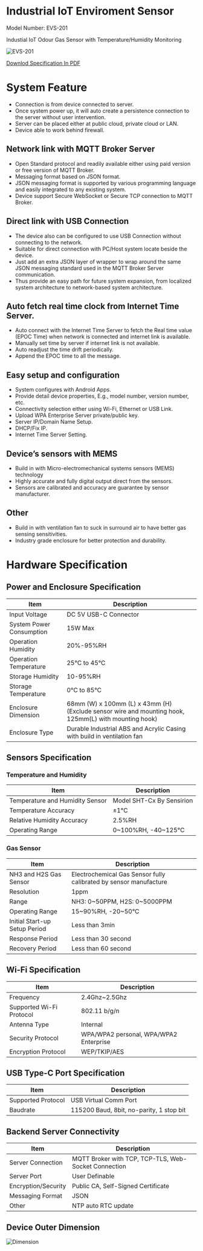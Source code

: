 # Industrial IoT Enviroment Sensor

Model Number: EVS-201

Industial IoT Odour Gas Sensor with Temperature/Humidity Monitoring

![EVS-201](picture/EVS201_device.png)

[Downlod Specification In PDF](pdf/EVS-201%20Product%20Specification%20Rev.1.pdf)

# System Feature

- Connection is from device connected to server.
- Once system power up, it will auto create a persistence connection to the server without user intervention.
- Server can be placed either at public cloud, private cloud or LAN.
- Device able to work behind firewall.


## Network link with MQTT Broker Server

- Open Standard protocol and readily available either using paid version or free version of  MQTT Broker.
- Messaging format based on JSON format.
- JSON messaging format is supported by various programming language and easily integrated to any existing system.
- Device support Secure WebSocket or Secure TCP connection to MQTT Broker.

## Direct link with USB Connection

- The device also can be configured to use USB Connection without connecting to the network.
- Suitable for direct connection with PC/Host system locate beside the device.
- Just add an extra JSON layer of wrapper to wrap around the same JSON messaging standard used in the MQTT Broker Server communication.
- Thus provide an easy path for future system expansion, from localized system architecture to network-based system architecture.

## Auto fetch real time clock from Internet Time Server.

- Auto connect with the Internet Time Server to fetch the Real time value (EPOC Time) when network is connected and internet link is available.
- Manually set time by server if internet link is not available.
- Auto readjust the time drift periodically.
- Append the EPOC time to all the message.

## Easy setup and configuration

- System configures with Android Apps.
- Provide detail device properties, E.g., model number, version number, etc.
- Connectivity selection either using Wi-Fi, Ethernet or USB Link.
- Upload WPA Enterprise Server private/public key.
- Server IP/Domain Name Setup.
- DHCP/Fix IP.
- Internet Time Server Setting.


## Device’s sensors with MEMS

- Build in with Micro-electromechanical systems sensors (MEMS) technology
- Highly accurate and fully digital output direct from the sensors.
- Sensors are calibrated and accuracy are guarantee by sensor manufacturer.

## Other
- Build in with ventilation fan to suck in surround air to have better gas sensing sensitivities.
- Industry grade enclosure for better protection and durability. 


# Hardware Specification
## Power and Enclosure Specification

|Item|Description|
|--|--|
|Input Voltage|DC 5V USB-C Connector  |
|System Power Consumption | 15W Max |
|Operation Humidity|20%-95%RH|
|Operation Temperature|25°C to 45°C|
|Storage Humidity|10-95%RH|
|Storage Temperature|0°C to 85°C|
|Enclosure Dimension |68mm (W) x 100mm (L) x 43mm (H) (Exclude sensor wire and mounting hook, 125mm(L) with mounting hook)|
|Enclosure Type|Durable Industrial ABS and Acrylic Casing with build in ventilation fan|

## Sensors Specification

### Temperature and Humidity

|Item|Description|
|--|--|
|Temperature and Humidity Sensor|Model SHT-Cx By Sensirion|
|Temperature Accuracy|±1°C|
|Relative Humidity Accuracy|2.5%RH|
|Operating Range|0~100%RH, -40~125°C|

### Gas Sensor

|Item|Description|
|--|--|
|NH3 and H2S Gas Sensor|Electrochemical Gas Sensor fully calibrated by sensor manufacture|
|Resolution|1ppm|
|Range|NH3: 0~50PPM, H2S: 0~5000PPM|
|Operating Range|15~90%RH, -20~50°C|
|Initial Start-up Setup Period|Less than 3min|
|Response Period|Less than 30 second|
|Recovery Period|Less than 60 second|

## Wi-Fi Specification

|Item|Description|
|--|--|
|Frequency|	2.4Ghz~2.5Ghz
|Supported Wi-Fi Protocol|	802.11 b/g/n|
|Antenna Type|	Internal|
|Security Protocol|	WPA/WPA2 personal, WPA/WPA2 Enterprise|
|Encryption Protocol|	WEP/TKIP/AES|

## USB Type-C Port Specification

|Item|Description|
|--|--|
|Supported Protocol|USB Virtual Comm Port|
|Baudrate|115200 Baud, 8bit, no-parity, 1 stop bit|


## Backend Server Connectivity

|Item|Description|
|--|--|
|Server Connection|	MQTT Broker with TCP, TCP-TLS, Web-Socket Connection|
|Server Port|User Definable|
|Encryption/Security|Public CA, Self-Signed Certificate|
|Messaging Format|JSON|
|Other|NTP auto RTC update|

## Device Outer Dimension

![Dimension](picture/EVS201_Dimension.png)



